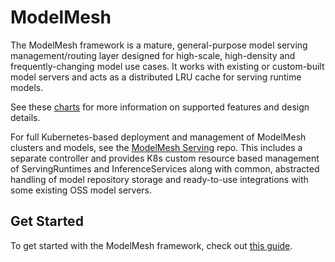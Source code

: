 # ModelMesh

The ModelMesh framework is a mature, general-purpose model serving management/routing layer designed for high-scale, high-density and frequently-changing model use cases. It works with existing or custom-built model servers and acts as a distributed LRU cache for serving runtime models.

See these [charts](https://github.com/kserve/modelmesh/files/8854091/modelmesh-jun2022.pdf) for more information on supported features and design details.

For full Kubernetes-based deployment and management of ModelMesh clusters and models, see the [ModelMesh Serving](https://github.com/kserve/modelmesh-serving) repo. This includes a separate controller and provides K8s custom resource based management of ServingRuntimes and InferenceServices along with common, abstracted handling of model repository storage and ready-to-use integrations with some existing OSS model servers.

## Get Started

To get started with the ModelMesh framework, check out [this guide](/docs/overview.md).
